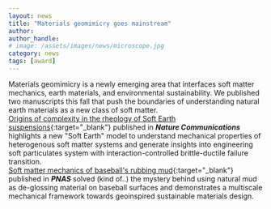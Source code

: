 ```yaml
---
layout: news
title: "Materials geomimicry goes mainstream"
author: 
author_handle: 
# image: /assets/images/news/microscope.jpg
category: news
tags: [award]
---
```

Materials geomimicry is a newly emerging area that interfaces soft matter mechanics, earth materials, and environmental sustainability. We published two manuscripts this fall that push the boundaries of understanding natural earth materials as a new class of soft matter. <br>
[Origins of complexity in the rheology of Soft Earth suspensions](https://www.nature.com/articles/s41467-024-51357-y){:target="_blank"} published in <i><b>Nature Communications</b></i> highlights a new "Soft Earth" model to understand mechanical properties of heterogenous soft matter systems and generate insights into engineering soft particulates system with interaction-controlled brittle-ductile failure transition.<br> 
[Soft matter mechanics of baseball's rubbing mud](https://www.pnas.org/doi/10.1073/pnas.2413514121){:target="_blank"} published in <i><b>PNAS</b></i> solved (kind of..) the mystery behind using natural mud as de-glossing material on baseball surfaces and demonstrates a multiscale mechanical framework towards geoinspired sustainable materials design. 